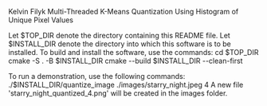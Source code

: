 Kelvin Filyk
Multi-Threaded K-Means Quantization Using Histogram of Unique Pixel Values

Let $TOP_DIR denote the directory containing this README file.
Let $INSTALL_DIR denote the directory into which this
software is to be installed.
To build and install the software, use the commands:
    cd $TOP_DIR
    cmake -S . -B $INSTALL_DIR
    cmake --build $INSTALL_DIR --clean-first

To run a demonstration, use the following commands:
    ./$INSTALL_DIR/quantize_image ./images/starry_night.jpeg 4
    A new file 'starry_night_quantized_4.png' will be created in the images folder.

